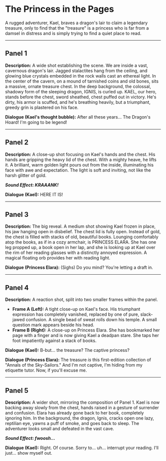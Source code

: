# The Princess in the Pages

A rugged adventurer, Kael, braves a dragon's lair to claim a legendary treasure, only to find that the "treasure" is a princess who is far from a damsel in distress and is simply trying to find a quiet place to read.

---

## Panel 1
**Description:** A wide shot establishing the scene. We are inside a vast, cavernous dragon's lair. Jagged stalactites hang from the ceiling, and glowing blue crystals embedded in the rock walls cast an ethereal light. In the center of the cavern, on a mound of tarnished coins and old bones, sits a massive, ornate treasure chest. In the deep background, the colossal, shadowy form of the sleeping dragon, IGNIS, is curled up. KAEL, our hero, stands before the chest, sword sheathed, chest puffed out in victory. He's dirty, his armor is scuffed, and he's breathing heavily, but a triumphant, greedy grin is plastered on his face.

**Dialogue (Kael's thought bubble):** After all these years... The Dragon's Hoard! I'm going to be legend!

---

## Panel 2
**Description:** A close-up shot focusing on Kael's hands and the chest. His hands are gripping the heavy lid of the chest. With a mighty heave, he lifts it. A brilliant, warm golden light pours out from the inside, illuminating his face with awe and expectation. The light is soft and inviting, not like the harsh glitter of gold.

***Sound Effect: KRAAANK!***

**Dialogue (Kael):** HERE IT IS!

---

## Panel 3
**Description:** The big reveal. A medium shot showing Kael frozen in place, his jaw hanging open in disbelief. The chest lid is fully open. Instead of gold, the chest is filled with stacks of old, beautiful books. Lounging comfortably atop the books, as if in a cozy armchair, is PRINCESS ELARA. She has one leg propped up, a book open in her lap, and she is looking up at Kael over the rim of her reading glasses with a distinctly annoyed expression. A magical floating orb provides her with reading light.

**Dialogue (Princess Elara):** (Sighs) Do you mind? You're letting a draft in.

---

## Panel 4
**Description:** A reaction shot, split into two smaller frames within the panel.
*   **Frame A (Left):** A tight close-up on Kael's face. His triumphant expression has completely vanished, replaced by one of pure, slack-jawed confusion. A single bead of sweat rolls down his temple. A small question mark appears beside his head.
*   **Frame B (Right):** A close-up on Princess Elara. She has bookmarked her page with a finger and is now giving Kael a deadpan stare. She taps her foot impatiently against a stack of books.

**Dialogue (Kael):** B-but... the treasure? The captive princess?

**Dialogue (Princess Elara):** The treasure *is* this first-edition collection of "Annals of the Sky-Sailors." And I'm not captive, I'm hiding from my etiquette tutor. Now, if you'll excuse me.

---

## Panel 5
**Description:** A wider shot, mirroring the composition of Panel 1. Kael is now backing away slowly from the chest, hands raised in a gesture of surrender and confusion. Elara has already gone back to her book, completely ignoring him. In the background, the dragon, Ignis, cracks open one lazy, reptilian eye, yawns a puff of smoke, and goes back to sleep. The adventurer looks small and defeated in the vast cave.

***Sound Effect: fwoosh...***

**Dialogue (Kael):** Right. Of course. Sorry to... uh... interrupt your reading. I'll just... show myself out.